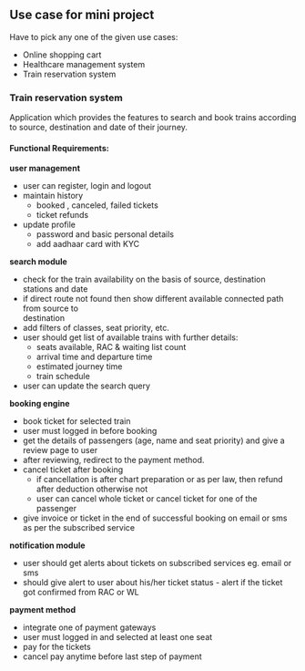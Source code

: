 ## Use case for mini project

Have to pick any one of the given use cases:

- Online shopping cart
- Healthcare management system
- Train reservation system

### Train reservation system

Application which provides the features to search and book trains according to source, destination and date of their journey.

#### Functional Requirements:

<b>user management</b>

- user can register, login and logout
- maintain history
  - booked , canceled, failed tickets
  - ticket refunds
- update profile
  - password and basic personal details
  - add aadhaar card with KYC

<b>search module</b>

- check for the train availability on the basis of source, destination stations and date
- if direct route not found then show different available connected path from source to  
  destination
- add filters of classes, seat priority, etc.
- user should get list of available trains with further details:
  - seats available, RAC & waiting list count
  - arrival time and departure time
  - estimated journey time
  - train schedule
- user can update the search query

<b>booking engine</b>

- book ticket for selected train
- user must logged in before booking
- get the details of passengers (age, name and seat priority) and give a review page to user
- after reviewing, redirect to the payment method.
- cancel ticket after booking
  - if cancellation is after chart preparation or as per law, then refund after deduction otherwise not
  - user can cancel whole ticket or cancel ticket for one of the passenger
- give invoice or ticket in the end of successful booking on email or sms as per the subscribed service

<b>notification module</b>

- user should get alerts about tickets on subscribed services eg. email or sms
- should give alert to user about his/her ticket status - alert if the ticket got confirmed from RAC or WL

<b>payment method</b>

- integrate one of payment gateways
- user must logged in and selected at least one seat
- pay for the tickets
- cancel pay anytime before last step of payment
